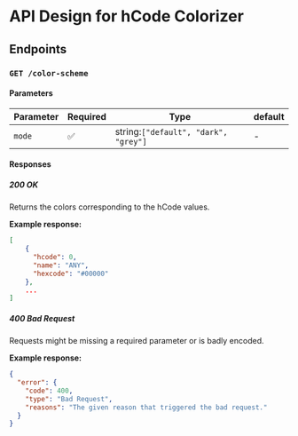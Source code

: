 # API Design for hCode Colorizer

## Endpoints

### `GET /color-scheme`

#### Parameters

| Parameter | Required | Type                                  | default |
| --------- | -------- | ------------------------------------- | ------- |
| `mode`    | ✅        | string:`["default", "dark", "grey"]` | -       |

#### Responses

##### 200 OK

Returns the colors corresponding to the hCode values.

**Example response:**

```json
[
    {
      "hcode": 0,
      "name": "ANY",
      "hexcode": "#00000"
    },
    ...
]
```

##### 400 Bad Request

Requests might be missing a required parameter or is badly encoded.

**Example response:**

```json
{
  "error": {
    "code": 400,
    "type": "Bad Request",
    "reasons": "The given reason that triggered the bad request."
  }
}